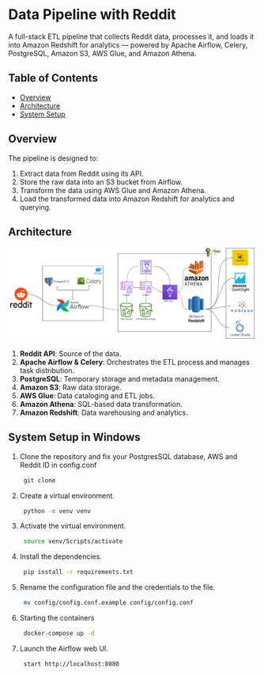 # Data Pipeline with Reddit

A full-stack ETL pipeline that collects Reddit data, processes it, and loads it into Amazon Redshift for analytics — powered by Apache Airflow, Celery, PostgreSQL, Amazon S3, AWS Glue, and Amazon Athena.

## Table of Contents

- [Overview](#overview)
- [Architecture](#architecture)
- [System Setup](#system-setup)

## Overview

The pipeline is designed to:

1. Extract data from Reddit using its API.
2. Store the raw data into an S3 bucket from Airflow.
3. Transform the data using AWS Glue and Amazon Athena.
4. Load the transformed data into Amazon Redshift for analytics and querying.

## Architecture
![RedditDataEngineering.png](assets%2FRedditDataEngineering.png)
1. **Reddit API**: Source of the data.
2. **Apache Airflow & Celery**: Orchestrates the ETL process and manages task distribution.
3. **PostgreSQL**: Temporary storage and metadata management.
4. **Amazon S3**: Raw data storage.
5. **AWS Glue**: Data cataloging and ETL jobs.
6. **Amazon Athena**: SQL-based data transformation.
7. **Amazon Redshift**: Data warehousing and analytics.

## System Setup in Windows
1. Clone the repository and fix your PostgresSQL database, AWS and Reddit ID in config.conf
   ```bash
    git clone 
   ```
2. Create a virtual environment.
   ```bash
    python -m venv venv
   ```
3. Activate the virtual environment.
   ```bash
    source venv/Scripts/activate
   ```
4. Install the dependencies.
   ```bash
    pip install -r requirements.txt
   ```
5. Rename the configuration file and the credentials to the file.
   ```bash
    mv config/config.conf.example config/config.conf
   ```
6. Starting the containers
   ```bash
    docker-compose up -d
   ```
7. Launch the Airflow web UI.
   ```bash
    start http://localhost:8080
   ```
